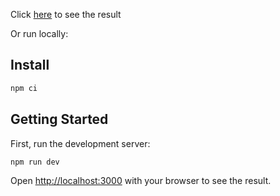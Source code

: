 Click [here](https://test-pool-sigma.vercel.app/) to see the result

Or run locally:


## Install

```bash
npm ci
```

## Getting Started

First, run the development server:

```bash
npm run dev
```

Open [http://localhost:3000](http://localhost:3000) with your browser to see the result.
